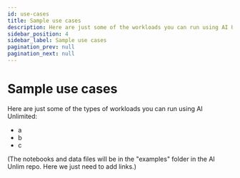 ```yaml
---
id: use-cases
title: Sample use cases
description: Here are just some of the workloads you can run using AI Unlimited.
sidebar_position: 4
sidebar_label: Sample use cases
pagination_prev: null
pagination_next: null
---
```


# Sample use cases

Here are just some of the types of workloads you can run using AI Unlimited:

- a
- b
- c

(The notebooks and data files will be in the "examples" folder in the AI Unlim repo. Here we just need to add links.)



